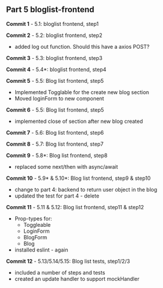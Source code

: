 ## Part 5 bloglist-frontend

**Commit 1** - 5.1: bloglist frontend, step1

**Commit 2** - 5.2: bloglist frontend, step2
  - added log out function. Should this have a axios POST?

**Commit 3** - 5.3: bloglist frontend, step3

**Commit 4** - 5.4*: bloglist frontend, step4

**Commit 5** - 5.5: Blog list frontend, step5
  - Implemented Togglable for the create new blog section
  - Moved loginForm to new component

**Commit 6** - 5.5: Blog list frontend, step5
  - implemented close of section after new blog created

**Commit 7** - 5.6: Blog list frontend, step6
  
**Commit 8** - 5.7: Blog list frontend, step7

**Commit 9** - 5.8*: Blog list frontend, step8
  - replaced some next/then with async/await

**Commit 10** - 5.9* & 5.10*: Blog list frontend, step9 & step10
  - change to part 4: backend to return user object in the blog
  - updated the test for part 4 - delete

**Commit 11** - 5.11 & 5.12: Blog list frontend, step11 & step12
  - Prop-types for:
    - Toggleable
    - LoginForm
    - BlogForm
    - Blog
  - installed eslint - again

**Commit 12** - 5.13/5.14/5.15: Blog list tests, step1/2/3
  - included a number of steps and tests
  - created an update handler to support mockHandler
  



